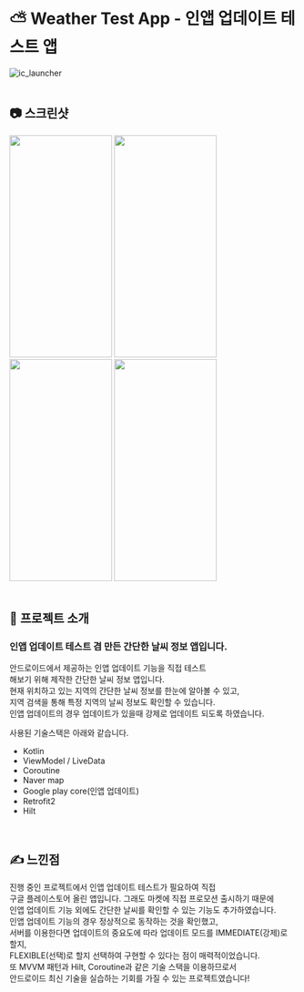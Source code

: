 # ⛅ Weather Test App - 인앱 업데이트 테스트 앱
![ic_launcher](https://user-images.githubusercontent.com/79048895/168544444-d30c11ee-bd44-40ac-9eb9-5c75c0569228.png)
<br>
<br>
## 📷 스크린샷
<img src="https://user-images.githubusercontent.com/79048895/168541864-53e3dbf9-1713-441c-9d3a-6cbce32c70ed.jpg" width="180" height="390" />  <img src="https://user-images.githubusercontent.com/79048895/168541873-e15db9a2-7fc9-43d2-aced-0abfcd08c14a.jpg" width="180" height="390" />  <img src="https://user-images.githubusercontent.com/79048895/168541881-5dac570a-e3bc-44d8-8a71-1361da9c0c6d.jpg" width="180" height="390" />  <img src="https://user-images.githubusercontent.com/79048895/168541886-1b68bd7c-a2a2-492f-99bc-a1583f86580b.jpg" width="180" height="390" />
<br>
<br>  
## 📝 프로젝트 소개
### 인앱 업데이트 테스트 겸 만든 간단한 날씨 정보 앱입니다.

안드로이드에서 제공하는 인앱 업데이트 기능을 직접 테스트  
해보기 위해 제작한 간단한 날씨 정보 앱입니다.  
현재 위치하고 있는 지역의 간단한 날씨 정보를 한눈에 알아볼 수 있고,   
지역 검색을 통해 특정 지역의 날씨 정보도 확인할 수 있습니다.  
인앱 업데이트의 경우 업데이트가 있을때 강제로 업데이트 되도록 하였습니다.  

사용된 기술스택은 아래와 같습니다.
- Kotlin
- ViewModel / LiveData
- Coroutine
- Naver map
- Google play core(인앱 업데이트)
- Retrofit2
- Hilt
<br>

## ✍ 느낀점
진행 중인 프로젝트에서 인앱 업데이트 테스트가 필요하여 직접  
구글 플레이스토어 올린 앱입니다. 그래도 마켓에 직접 프로모션 출시하기 때문에  
인앱 업데이트 기능 외에도 간단한 날씨를 확인할 수 있는 기능도 추가하였습니다.  
인앱 업데이트 기능의 경우 정상적으로 동작하는 것을 확인했고,    
서버를 이용한다면 업데이트의 중요도에 따라 업데이트 모드를 IMMEDIATE(강제)로 할지,  
FLEXIBLE(선택)로 할지 선택하여 구현할 수 있다는 점이 매력적이었습니다.    
또 MVVM 패턴과 Hilt, Coroutine과 같은 기술 스택을 이용하므로서    
안드로이드 최신 기술을 실습하는 기회를 가질 수 있는 프로젝트였습니다!
